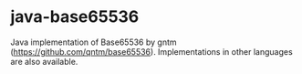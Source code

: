 # java-base65536
Java implementation of Base65536 by gntm (https://github.com/qntm/base65536).
Implementations in other languages are also available.
